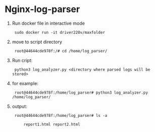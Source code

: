 # Nginx-log-parser


1) Run docker file in interactive mode
    
        sudo docker run -it driver220v/maxfolder
2) move to script directory


        root@44644cde978f:/# cd /home/log_parser/ 
3) Run cript: 

        python3 log_analyzer.py <directory where parsed logs will be stored>


4) for example:

        root@44644cde978f:/home/log_parser# python3 log_analyzer.py /home/log_parser/
5) output:


        root@44644cde978f:/home/log_parser# ls -a 
    
            report1.html report2.html
    

